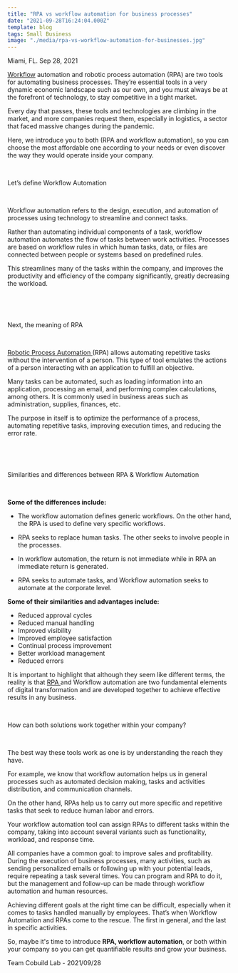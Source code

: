 ```yaml
---
title: "RPA vs workflow automation for business processes"
date: "2021-09-28T16:24:04.000Z"
template: blog
tags: Small Business
image: "./media/rpa-vs-workflow-automation-for-businesses.jpg"
---
```





Miami, FL. Sep 28, 2021


<a target="_blank" href="https://www.cobuildlab.com/blog/workflows-in-your-business/"> Workflow</a> automation and robotic process automation (RPA) are two tools for automating business processes. They’re essential tools in a very dynamic economic landscape such as our own, and you must always be at the forefront of technology, to stay competitive in a tight market. 

Every day that passes, these tools and technologies are climbing in the market, and more companies request them, especially in logistics, a sector that faced massive changes  during the pandemic. 

Here, we introduce you to both (RPA and workflow automation), so you can choose the most affordable one according to your needs or even discover the way they would operate inside your company.

<br>

<title-2>Let’s define Workflow Automation</title-2>

<br>

Workflow automation refers to the design, execution, and automation of processes using technology to streamline and connect tasks. 

Rather than automating individual components of a task, workflow automation automates the flow of tasks between work activities. Processes are based on workflow rules in which human tasks, data, or files are connected between people or systems based on predefined rules. 

This streamlines many of the tasks within the company, and improves the productivity and efficiency of the company significantly, greatly decreasing the workload.

<br>

<youtube-video id="yNitSZdDfu8"></youtube-video>

<br>

<title-2>Next, the meaning of RPA</title-2>

<br>

<a target="_blank" href="https://www.cobuildlab.com/blog/top-benefits-of-robotic-process-automation-in-logistics/"> Robotic Process Automation </a> (RPA) allows automating repetitive tasks without the intervention of a person. This type of tool emulates the actions of a person interacting with an application to fulfill an objective. 

Many tasks can be automated, such as loading information into an application, processing an email, and performing complex calculations, among others. It is commonly used in business areas such as administration, supplies, finances, etc. 

The purpose in itself is to optimize the performance of a process, automating repetitive tasks, improving execution times, and reducing the error rate.

<br>

<youtube-video id="lNeCTzNRtUs"></youtube-video>

<br>

<title-3>Similarities and differences between RPA & Workflow Automation</title-3>

<br>

**Some of the differences include:**

* The workflow automation defines generic workflows. On the other hand, the RPA is used to define very specific workflows.

* RPA seeks to replace human tasks. The other seeks to involve people in the processes.

* In workflow automation, the return is not immediate while in RPA an immediate return is generated.

* RPA seeks to automate tasks, and Workflow automation seeks to automate at the corporate level.  

**Some of their similarities and advantages include:**

* Reduced approval cycles
* Reduced manual handling
* Improved visibility
* Improved employee satisfaction
* Continual process improvement
* Better workload management
* Reduced errors

It is important to highlight that although they seem like different terms, the reality is that <a target="_blank" href="https://www.cobuildlab.com/services/robotic-process-automation/"> RPA </a> and Workflow automation are two fundamental elements of digital transformation and are developed together to achieve effective results in any business.

<br>

<title-3>How can both solutions work together within your company?</title-3>

<br>

The best way these tools work as one is by understanding the reach they have.

For example, we know that workflow automation helps us in general processes such as automated decision making, tasks and activities distribution, and communication channels.

On the other hand, RPAs help us to carry out more specific and repetitive tasks that seek to reduce human labor and errors. 

Your workflow automation tool can assign RPAs to different tasks within the company, taking into account several variants such as functionality, workload, and response time.

All companies have a common goal: to improve sales and profitability. During the execution of business processes, many activities, such as sending personalized emails or following up with your potential leads, require repeating a task several times. You can program and RPA to do it, but the management and follow-up can be made through workflow automation and human resources. 

Achieving different goals at the right time can be difficult, especially when it comes to tasks handled manually by employees. That’s when Workflow Automation and RPAs come to the rescue. The first in general, and the last in specific activities.

So, maybe it's time to introduce **RPA, workflow automation**, or both within your company so you can get quantifiable results and grow your business. 


Team Cobuild Lab - 2021/09/28


